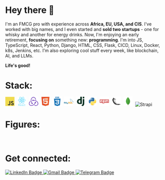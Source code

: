 # Hey there 👋  

I'm an FMCG pro with experience across **Africa, EU, USA, and CIS**. I've worked with big names, and I even started and **sold two startups** - one for whisky and another for energy drinks. Now, I'm enjoying an early retirement, **focusing on** something new: **programming**. I'm into JS, TypeScript, React, Python, Django, HTML, CSS, Flask, CICD, Linux, Docker, k8s, Jenkins, etc. I'm also exploring cool stuff every week, like blockchain, AI, and LLMs. 

**Life's good!**

# Stack:
<img src="https://github.com/devicons/devicon/blob/master/icons/javascript/javascript-original.svg" title="JavaScript" alt="JavaScript" width="30" height="30"/>&nbsp; 
<img src="https://github.com/devicons/devicon/blob/master/icons/react/react-original-wordmark.svg" title="React" alt="React" width="30" height="30"/>&nbsp; 
<img src="https://github.com/devicons/devicon/blob/master/icons/redux/redux-original.svg" title="Redux" alt="Redux " width="30" height="30"/>&nbsp; 
<img src="https://github.com/devicons/devicon/blob/master/icons/html5/html5-original.svg" title="HTML5" alt="HTML" width="30" height="30"/>&nbsp; 
<img src="https://github.com/devicons/devicon/blob/master/icons/css3/css3-plain-wordmark.svg"  title="CSS3" alt="CSS" width="30" height="30"/>&nbsp; 
<img src="https://github.com/devicons/devicon/blob/master/icons/mysql/mysql-original-wordmark.svg" title="MySQL"  alt="MySQL" width="30" height="30"/>&nbsp; 
<img src="https://github.com/devicons/devicon/blob/master/icons/django/django-plain.svg" title="Django"  alt="Django" width="30" height="30"/>&nbsp; 
<img src="https://github.com/devicons/devicon/blob/master/icons/python/python-original.svg" title="Python"  alt="Python" width="30" height="30"/>&nbsp; 
<img src="https://github.com/devicons/devicon/blob/master/icons/npm/npm-original-wordmark.svg" title="NPM"  alt="NPM" width="30" height="30"/>&nbsp; 
<img src="https://github.com/devicons/devicon/blob/master/icons/flask/flask-original.svg" title="Flask"  alt="Flask" width="30" height="30"/>&nbsp; 
<img src="https://github.com/devicons/devicon/blob/master/icons/mongodb/mongodb-original.svg" title="MongoDB"  alt="MongoDB" width="30" height="30"/>&nbsp;
<img src="https://cdn.jsdelivr.net/gh/devicons/devicon/icons/strapi/strapi-original.svg" title="Strapi" alt="Strapi" width="50" height="50"/>&nbsp;



# Figures:
<img src="https://komarev.com/ghpvc/?username=whiskymerchant&style=flat-square&color=blue" alt=""/>

# Get connected:

<div id="badges">
  <a href="https://www.linkedin.com/in/antonplekhov/">
    <img src="https://img.shields.io/badge/LinkedIn-blue?style=plastic&logo=linkedin&logoColor=white" alt="LinkedIn Badge"/>
  </a>
  <a href="mailto: anton.plekhov@gmail.com">
    <img src="https://img.shields.io/badge/anton.plekhov@gmail.com-blue?style=plastic&logo=gmail&logoColor=red" alt="Gmail Badge"/>
  </a>
  <a href="https://t.me/whiskymerchant">
    <img src="https://img.shields.io/badge/%40whiskymerchant-blue?style=plastic&logo=Telegram&logoColor=white" alt="Telegram Badge"/>
  </a>
</div>



